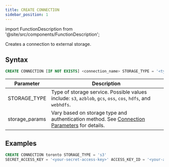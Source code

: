 ```yaml
---
title: CREATE CONNECTION
sidebar_position: 1
---
```

import FunctionDescription from '@site/src/components/FunctionDescription';

<FunctionDescription description="Introduced or updated: v1.2.208"/>

Creates a connection to external storage.

## Syntax

```sql
CREATE CONNECTION [IF NOT EXISTS] <connection_name> STORAGE_TYPE = '<type>' [<storage_params>]
```

| Parameter        | Description                                                                                                                                        |
|------------------|----------------------------------------------------------------------------------------------------------------------------------------------------|
| STORAGE_TYPE     | Type of storage service. Possible values include: `s3`, `azblob`, `gcs`, `oss`, `cos`, `hdfs`, and `webhdfs`.                                      |
| storage_params   | Vary based on storage type and authentication method. See [Connection Parameters](../../../13-sql-reference/51-connect-parameters.md) for details. |

## Examples

```sql
CREATE CONNECTION toronto STORAGE_TYPE = 's3' 
SECRET_ACCESS_KEY = '<your-secret-access-key>' ACCESS_KEY_ID = '<your-access-key-id>';
```